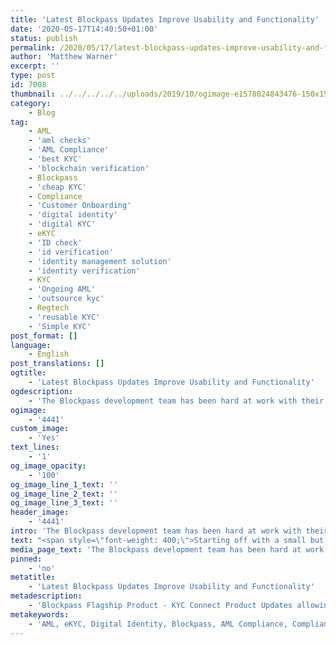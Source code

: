 ```yaml
---
title: 'Latest Blockpass Updates Improve Usability and Functionality'
date: '2020-05-17T14:40:50+01:00'
status: publish
permalink: /2020/05/17/latest-blockpass-updates-improve-usability-and-functionality
author: 'Matthew Warner'
excerpt: ''
type: post
id: 7008
thumbnail: ../../../../../uploads/2019/10/ogimage-e1578024843476-150x150.png
category:
    - Blog
tag:
    - AML
    - 'aml checks'
    - 'AML Compliance'
    - 'best KYC'
    - 'blockchain verification'
    - Blockpass
    - 'cheap KYC'
    - Compliance
    - 'Customer Onboarding'
    - 'digital identity'
    - 'digital KYC'
    - eKYC
    - 'ID check'
    - 'id verification'
    - 'identity management solution'
    - 'identity verification'
    - KYC
    - 'Ongoing AML'
    - 'outsource kyc'
    - Regtech
    - 'reusable KYC'
    - 'Simple KYC'
post_format: []
language:
    - English
post_translations: []
ogtitle:
    - 'Latest Blockpass Updates Improve Usability and Functionality'
ogdescription:
    - 'The Blockpass development team has been hard at work with their characteristic innovative and forward-thinking attitude and have recently released the latest updates and fixes for the Blockpass Mobile App, KYC Connect Dashboard and Admin Console. '
ogimage:
    - '4441'
custom_image:
    - 'Yes'
text_lines:
    - '1'
og_image_opacity:
    - '100'
og_image_line_1_text: ''
og_image_line_2_text: ''
og_image_line_3_text: ''
header_image:
    - '4441'
intro: 'The Blockpass development team has been hard at work with their characteristic innovative and forward-thinking attitude and have recently released the latest updates and fixes for the Blockpass Mobile App, KYC Connect Dashboard and Admin Console. '
text: "<span style=\"font-weight: 400;\">Starting off with a small but important fix, an issue with <a href=\"https://www.blockpass.org/2018/11/23/the-blockpass-app-now-supports-national-ids/\">National ID</a> pictures in the Mobile Application has been fixed. If you find any issues with parts of the app, have any suggestions for ways to improve it or would like to see additional features added, please get in touch with us to let us know.\_</span>\r\n\r\n<span style=\"font-weight: 400;\">In the <a href=\"https://console.blockpass.org/blockpass_console\">KYC </a>Connect Dashboard, onprem dashboard installs now have the ability to request that users update their profiles without having to first reject an attribute - saving that little bit of extra time and hassle. The size of National ID pictures have been improved and the display of ID document certificates has been optimized. In addition, an issue around the display of the risk level field has been fixed.\_</span>\r\n\r\n<span style=\"font-weight: 400;\">Regarding the <a href=\"https://console.blockpass.org/blockpass_console\">Admin Console</a>, a number of fixes and adjustments have been made. Firstly, it is now possible to create a mailing list of all merchants in Sendgrid for transactional emails. Linked to this, current merchants have been migrated to the transactional mailing list. As part of the general update, the QR code widget has been replaced with the Web widget and there is now a new footer UI. From this new footer, merchants can now register the Blockpass Newsletter and legal term access is granted through it as well.\_</span>\r\n\r\n<span style=\"font-weight: 400;\">We are constantly looking for new ways to improve our services. If you have any questions, thoughts or ideas, please don’t hesitate to contact us to discuss possibilities as we seek to provide the most beneficial features and options for merchants and individuals alike. Keep an eye out in the future to see new developments when we announce our next updates!\_</span>"
media_page_text: 'The Blockpass development team has been hard at work with their characteristic innovative and forward-thinking attitude and have recently released the latest updates and fixes for the Blockpass Mobile App, KYC Connect Dashboard and Admin Console. '
pinned:
    - 'no'
metatitle:
    - 'Latest Blockpass Updates Improve Usability and Functionality'
metadescription:
    - 'Blockpass Flagship Product - KYC Connect Product Updates allowing request of update of users'' profile information, easy integration with web widget etc.'
metakeywords:
    - 'AML, eKYC, Digital Identity, Blockpass, AML Compliance, Compliance, Customer Onboarding, Digital identity, identity management solution, Identity Verification, KYC, regtech, blockchain verification, digital KYC, ongoing AML, ID check, ID verification, digital identity, reusable KYC, cheap kyc, simple kyc, outsource kyc, best kyc, aml checks, aml, national id check, KYC Connect'
---
```

<!DOCTYPE html PUBLIC "-//W3C//DTD HTML 4.0 Transitional//EN" "http://www.w3.org/TR/REC-html40/loose.dtd">
<?xml encoding="UTF-8">
